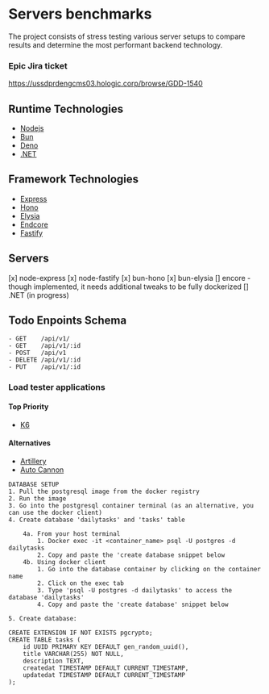 # Servers benchmarks

The project consists of stress testing various server setups to compare results and determine the most performant backend technology.

### Epic Jira ticket

https://ussdprdengcms03.hologic.corp/browse/GDD-1540

## Runtime Technologies

- [Nodejs](https://nodejs.org/en)
- [Bun](https://bun.sh)
- [Deno](deno.com/)
- [.NET](https://dotnet.microsoft.com/en-us/download)

## Framework Technologies

- [Express](https://expressjs.com)
- [Hono](hono.dev/)
- [Elysia](elysiajs.com/)
- [Endcore](https://encore.dev)
- [Fastify](https://fastify.dev)

## Servers

[x] node-express
[x] node-fastify
[x] bun-hono
[x] bun-elysia
[] encore - though implemented, it needs additional tweaks to be fully dockerized
[] .NET (in progress)

## Todo Enpoints Schema

```
- GET    /api/v1/
- GET    /api/v1/:id
- POST   /api/v1
- DELETE /api/v1/:id
- PUT    /api/v1/:id
```

### Load tester applications

#### Top Priority

- [K6](K6.io/)

#### Alternatives

- [Artillery](https://www.artillery.io)
- [Auto Cannon](https://github.com/mcollina/autocannon#readme)

```
DATABASE SETUP
1. Pull the postgresql image from the docker registry
2. Run the image
3. Go into the postgresql container terminal (as an alternative, you can use the docker client)
4. Create database 'dailytasks' and 'tasks' table

    4a. From your host terminal
        1. Docker exec -it <container_name> psql -U postgres -d dailytasks
        2. Copy and paste the 'create database snippet below
    4b. Using docker client
        1. Go into the database container by clicking on the container name
        2. Click on the exec tab
        3. Type 'psql -U postgres -d dailytasks' to access the database 'dailytasks'
        4. Copy and paste the 'create database' snippet below

5. Create database:

CREATE EXTENSION IF NOT EXISTS pgcrypto;
CREATE TABLE tasks (
    id UUID PRIMARY KEY DEFAULT gen_random_uuid(),
    title VARCHAR(255) NOT NULL,
    description TEXT,
    createdat TIMESTAMP DEFAULT CURRENT_TIMESTAMP,
    updatedat TIMESTAMP DEFAULT CURRENT_TIMESTAMP
);
```
